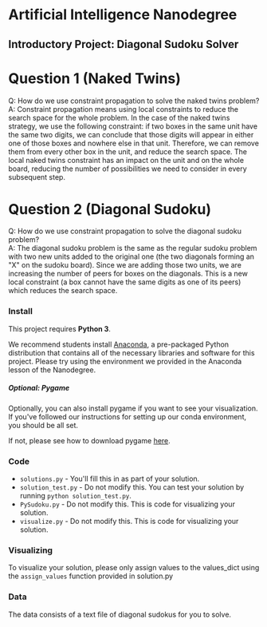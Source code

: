 # Artificial Intelligence Nanodegree
## Introductory Project: Diagonal Sudoku Solver

# Question 1 (Naked Twins)
Q: How do we use constraint propagation to solve the naked twins problem?  
A: Constraint propagation means using local constraints to reduce the search space for the whole problem. In the case of the naked twins strategy, we use the following constraint: if two boxes in the same unit have the same two digits, we can conclude that those digits will appear in either one of those boxes and nowhere else in that unit. Therefore, we can remove them from every other box in the unit, and reduce the search space. The local naked twins constraint has an impact on the unit and on the whole board, reducing the number of possibilities we need to consider in every subsequent step. 

# Question 2 (Diagonal Sudoku)
Q: How do we use constraint propagation to solve the diagonal sudoku problem?  
A: The diagonal sudoku problem is the same as the regular sudoku problem with two new units added to the original one (the two diagonals forming an "X" on the sudoku board). Since we are adding those two units, we are increasing the number of peers for boxes on the diagonals. This is a new local constraint (a box cannot have the same digits as one of its peers) which reduces the search space.

### Install

This project requires **Python 3**.

We recommend students install [Anaconda](https://www.continuum.io/downloads), a pre-packaged Python distribution that contains all of the necessary libraries and software for this project. 
Please try using the environment we provided in the Anaconda lesson of the Nanodegree.

##### Optional: Pygame

Optionally, you can also install pygame if you want to see your visualization. If you've followed our instructions for setting up our conda environment, you should be all set.

If not, please see how to download pygame [here](http://www.pygame.org/download.shtml).

### Code

* `solutions.py` - You'll fill this in as part of your solution.
* `solution_test.py` - Do not modify this. You can test your solution by running `python solution_test.py`.
* `PySudoku.py` - Do not modify this. This is code for visualizing your solution.
* `visualize.py` - Do not modify this. This is code for visualizing your solution.

### Visualizing

To visualize your solution, please only assign values to the values_dict using the ```assign_values``` function provided in solution.py

### Data

The data consists of a text file of diagonal sudokus for you to solve.